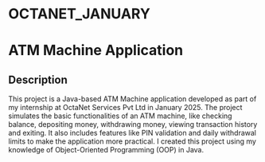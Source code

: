 # OCTANET_JANUARY
# ATM Machine Application

## Description
This project is a Java-based ATM Machine application developed as part of my internship at OctaNet Services Pvt Ltd in January 2025. 
The project simulates the basic functionalities of an ATM machine, like checking balance, depositing money, withdrawing money, viewing transaction history and exiting.
It also includes features like PIN validation and daily withdrawal limits to make the application more practical. 
I created this project using my knowledge of Object-Oriented Programming (OOP) in Java.
